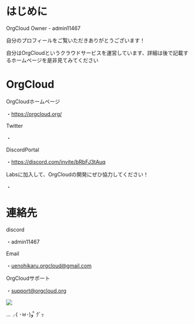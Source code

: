 # はじめに

OrgCloud Owner - admin11467

自分のプロフィールをご覧いただきありがとうございます！

自分はOrgCloudというクラウドサービスを運営しています、詳細は後で記載するホームページを是非見てみてください

# OrgCloud

OrgCloudホームページ

・https://orgcloud.org/

Twitter

・<link>

DiscordPortal

・https://discord.com/invite/bRbFJ3tAuq

Labsに加入して、OrgCloudの開発にぜひ協力してください！

・<link>

# 連絡先

discord

・admin11467

Email

・uenohikaru.orgcloud@gmail.com

OrgCloudサポート

・support@orgcloud.org

![](https://orgcloud.org/wp-content/uploads/2023/10/5-dh6MyktBxh.png)

...╭( ･ㅂ･)و ̑̑ ｸﾞｯ

